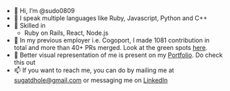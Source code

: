 - 👋 Hi, I’m @sudo0809
- 🌱 I speak multiple languages like Ruby, Javascript, Python and C++ 
- 🔱 Skilled in
  - Ruby on Rails, React, Node.js
- 🚨 In my previous employer i.e. Cogoport, I made 1081 contribution in total and more than 40+ PRs merged. Look at the green spots [here](https://github.com/sbd-cogo).
- 💞️ Better visual representation of me is present on my [Portfolio](https://sugatdhole.com). Do check this out
- 📫 If you want to reach me, you can do by mailing me at sugatdhole@gmail.com or messaging me on [LinkedIn](www.linkedin.com/in/sugatdhole)

<!---
sudo0809/sudo0809 is a ✨ special ✨ repository because its `README.md` (this file) appears on your GitHub profile.
You can click the Preview link to take a look at your changes.
--->
